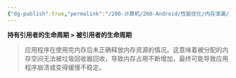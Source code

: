```yaml
---
{"dg-publish":true,"permalink":"/200-计算机/260-Android/性能优化/内存泄漏/","noteIcon":""}
---
```



**持有引用者的生命周期 > 被引用者的生命周期**
>应用程序在使用完内存后未正确释放内存资源的情况。这意味着被分配的内存空间无法被垃圾回收器回收，导致内存占用不断增加，最终可能导致应用程序崩溃或变得缓慢不稳定。
